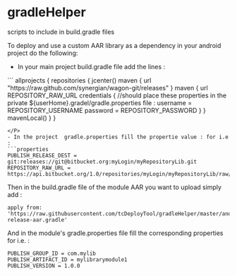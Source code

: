 # gradleHelper
scripts to include in build.gradle files

To deploy and use a custom AAR library as a dependency in your android project do the following:
-	In your main project build.gradle file add the lines :
<P>
```
allprojects {
    repositories {
        jcenter()
        maven {
            url "https://raw.github.com/synergian/wagon-git/releases"
        }
        maven {
            url REPOSITORY_RAW_URL
            credentials {  //should place these properties in the private ${userHome}.gradel/gradle.properties file :
                username = REPOSITORY_USERNAME
                password = REPOSITORY_PASSWORD
            }
        }
        mavenLocal()
    }
}

```
</P>
- In the project  gradle.properties fill the propertie value : for i.e :
```properties 
PUBLISH_RELEASE_DEST = git:releases://git@bitbucket.org:myLogin/myRepositoryLib.git
REPOSITORY_RAW_URL = https://api.bitbucket.org/1.0/repositories/myLogin/myRepositoryLib/raw/releases
```
 
Then in the build.gradle file of the module AAR  you want to upload simply add :
```
apply from: 'https://raw.githubusercontent.com/tcDeployTool/gradleHelper/master/android-release-aar.gradle'
```

And in the module's gradle.properties file fill the corresponding properties for i.e. :
```properties
PUBLISH_GROUP_ID = com.mylib
PUBLISH_ARTIFACT_ID = mylibrarymodule1
PUBLISH_VERSION = 1.0.0
```

